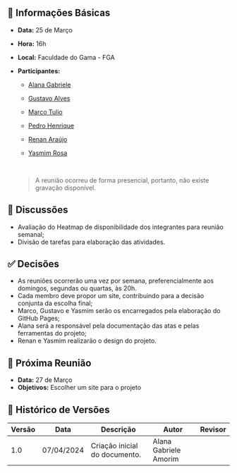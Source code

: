 ## 📌 Informações Básicas

- **Data:** 25 de Março
- **Hora:** 16h
- **Local:** Faculdade do Gama - FGA
- **Participantes:**

  - [Alana Gabriele](https://github.com/alanagabriele)
  - [Gustavo Alves](https://github.com/gustaallves)
  - [Marco Tulio](https://github.com/MarcoTulioSoares)
  - [Pedro Henrique](https://github.com/PedroHenrique061)
  - [Renan Araújo](https://github.com/renantfm4)
  - [Yasmim Rosa](https://github.com/yaskisoba)

    <br>

  > A reunião ocorreu de forma presencial, portanto, não existe gravação disponível.

## 💬 Discussões

- Avaliação do Heatmap de disponibilidade dos integrantes para reunião semanal;
- Divisão de tarefas para elaboração das atividades.

## ✅ Decisões

- As reuniões ocorrerão uma vez por semana, preferencialmente aos domingos, segundas ou quartas, às 20h.
- Cada membro deve propor um site, contribuindo para a decisão conjunta da escolha final;
- Marco, Gustavo e Yasmim serão os encarregados pela elaboração do GitHub Pages;
- Alana será a responsável pela documentação das atas e pelas ferramentas do projeto;
- Renan e Yasmim realizarão o design do projeto.

## 📅 Próxima Reunião

- **Data:** 27 de Março
- **Objetivos:** Escolher um site para o projeto

## 📜 Histórico de Versões

| Versão | Data       | Descrição                     | Autor                 | Revisor |
| ------ | ---------- | ----------------------------- | --------------------- | ------- |
| 1.0    | 07/04/2024 | Criação inicial do documento. | Alana Gabriele Amorim |
